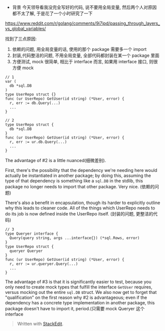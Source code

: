 * 背景
 今天领导看我没完全写好的代码, 说不要用全局变量, 然后两个人对原因都不太了解, 于是花了一个小时研究了一下

https://www.reddit.com/r/golang/comments/9i7ipd/passing_through_layers_vs_global_variables/

找到了三点原因: 
1. 依赖的问题, 用全局变量的话, 使用的那个 package 需要多一个 import
2. 封装,代码整洁的问题, 不用全局变量, 全部代码都封装在某一个 package 里面
3. 方便测试, mock 很简单, 相比于 interface 而言,  如果用 interface 接口, 则很方便 mock 

```
// 1
var (
  db *sql.DB
)
type UserRepo struct {}
func (ur UserRepo) GetUser(id string) (*User, error) {
  r, err := db.Query(...)
  ...
}

```

```
// 2
type UserRepo struct {
  db *sql.DB
}
func (ur UserRepo) GetUser(id string) (*User, error) {
  r, err := ur.db.Query(...)
  ...
}

```

The advantage of #2 is a little nuanced(细微差别).

First, there's the possibility that the dependency we're needing here would actually be instantiated in another package; by doing this, assuming the type of that dependency is something like a  `sql.DB`  in the stdlib, this package no longer needs to import that other package. Very nice. (依赖的问题)

There's also a benefit in encapsulation, though its harder to explicitly outline why this leads to cleaner code. All of the things which UserRepo needs to do its job is now defined inside the UserRepo itself. (封装的问题, 更整洁的代码)

```
// 3
type Queryer interface {
  Query(query string, args ...interface{}) (*sql.Rows, error)
}
type UserRepo struct {
  queryer Queryer
}
func (ur UserRepo) GetUser(id string) (*User, error) {
  r, err := ur.queryer.Query(...)
  ...
}

```

The advantage of #3 is that it is significantly easier to test, because you only need to create mock types that fulfill the interface  `GetUser`  requires, versus mocking out the entire  `sql.DB`  struct. We also now get to forget that "qualification" on the first reason why #2 is advantageous; even if the dependency has a concrete type implementation in another package, this package doesn't have to import it, period.(只需要 mock Queryer 这个 interface 

> Written with [StackEdit](https://stackedit.io/).
<!--stackedit_data:
eyJoaXN0b3J5IjpbLTYyNTIzOTk5Nl19
-->